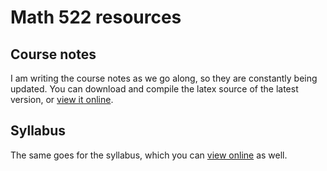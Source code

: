 Math 522 resources
=======

## Course notes

I am writing the course notes as we go along, so they are constantly being updated. You can download and compile the latex source of the latest version, or [view it online](http://latex.aslushnikov.com/compile?url=https%3A%2F%2Fraw.githubusercontent.com%2Fscoskey%2Fmath522%2Fmaster%2Fnotes.tex).

## Syllabus

The same goes for the syllabus, which you can [view online](http://latex.aslushnikov.com/compile?url=https%3A%2F%2Fraw.githubusercontent.com%2Fscoskey%2Fmath522%2Fmaster%2Fsyll.tex) as well.
